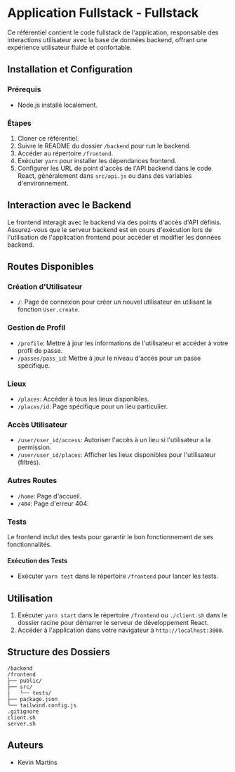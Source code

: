 # Application Fullstack - Fullstack

Ce référentiel contient le code fullstack de l'application, responsable des interactions utilisateur avec la base de données backend, offrant une expérience utilisateur fluide et confortable.

## Installation et Configuration

### Prérequis
- Node.js installé localement.

### Étapes
1. Cloner ce référentiel.
2. Suivre le README du dossier `/backend` pour run le backend.
3. Accéder au répertoire `/frontend`.
4. Exécuter `yarn` pour installer les dépendances frontend.
5. Configurer les URL de point d'accès de l'API backend dans le code React, généralement dans `src/api.js` ou dans des variables d'environnement.

## Interaction avec le Backend

Le frontend interagit avec le backend via des points d'accès d'API définis. Assurez-vous que le serveur backend est en cours d'exécution lors de l'utilisation de l'application frontend pour accéder et modifier les données backend.

## Routes Disponibles

### Création d'Utilisateur
- `/`: Page de connexion pour créer un nouvel utilisateur en utilisant la fonction `User.create`.

### Gestion de Profil
- `/profile`: Mettre à jour les informations de l'utilisateur et accéder à votre profil de passe.
- `/passes/pass_id`: Mettre à jour le niveau d'accès pour un passe spécifique.

### Lieux
- `/places`: Accéder à tous les lieux disponibles.
- `/places/id`: Page spécifique pour un lieu particulier.

### Accès Utilisateur
- `/user/user_id/access`: Autoriser l'accès à un lieu si l'utilisateur a la permission.
- `/user/user_id/places`: Afficher les lieux disponibles pour l'utilisateur (filtrés).

### Autres Routes
- `/home`: Page d'accueil.
- `/404`: Page d'erreur 404.

### Tests

Le frontend inclut des tests pour garantir le bon fonctionnement de ses fonctionnalités.

#### Exécution des Tests
- Exécuter `yarn test` dans le répertoire `/frontend` pour lancer les tests.

## Utilisation

1. Exécuter `yarn start` dans le répertoire `/frontend` ou `./client.sh` dans le dossier racine pour démarrer le serveur de développement React.
2. Accéder à l'application dans votre navigateur à `http://localhost:3000`.

## Structure des Dossiers

    /backend
    /frontend
    ├── public/
    ├── src/
    |   └── tests/
    ├── package.json
    └── tailwind.config.js
    .gitignore
    client.sh
    server.sh

## Auteurs
- Kevin Martins
